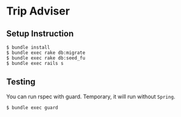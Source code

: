 # Trip Adviser
## Setup Instruction
```
$ bundle install
$ bundle exec rake db:migrate
$ bundle exec rake db:seed_fu
$ bundle exec rails s
```

## Testing
You can run rspec with guard. Temporary, it will run without ```Spring```.
```
$ bundle exec guard
```
